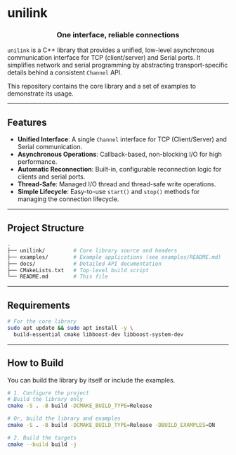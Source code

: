 # unilink

<h3 align="center">One interface, reliable connections</h3>

`unilink` is a C++ library that provides a unified, low-level asynchronous communication interface for TCP (client/server) and Serial ports. It simplifies network and serial programming by abstracting transport-specific details behind a consistent `Channel` API.

This repository contains the core library and a set of examples to demonstrate its usage.

---

## Features

- **Unified Interface**: A single `Channel` interface for TCP (Client/Server) and Serial communication.
- **Asynchronous Operations**: Callback-based, non-blocking I/O for high performance.
- **Automatic Reconnection**: Built-in, configurable reconnection logic for clients and serial ports.
- **Thread-Safe**: Managed I/O thread and thread-safe write operations.
- **Simple Lifecycle**: Easy-to-use `start()` and `stop()` methods for managing the connection lifecycle.

---

## Project Structure

```bash
.
├── unilink/         # Core library source and headers
├── examples/        # Example applications (see examples/README.md)
├── docs/            # Detailed API documentation
├── CMakeLists.txt   # Top-level build script
└── README.md        # This file
```

---

## Requirements

```bash
# For the core library
sudo apt update && sudo apt install -y \
  build-essential cmake libboost-dev libboost-system-dev
```

---

## How to Build

You can build the library by itself or include the examples.

```bash
# 1. Configure the project
# Build the library only
cmake -S . -B build -DCMAKE_BUILD_TYPE=Release

# Or, build the library and examples
cmake -S . -B build -DCMAKE_BUILD_TYPE=Release -DBUILD_EXAMPLES=ON

# 2. Build the targets
cmake --build build -j
```
